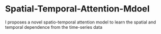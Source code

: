 # Spatial-Temporal-Attention-Mdoel
I proposes a novel spatio-temporal attention model to learn the spatial and temporal dependence from the time-series data
